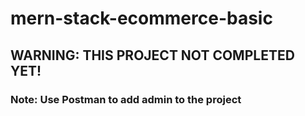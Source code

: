 # mern-stack-ecommerce-basic

## WARNING: THIS PROJECT NOT COMPLETED YET!
### Note: Use Postman to add admin to the project


